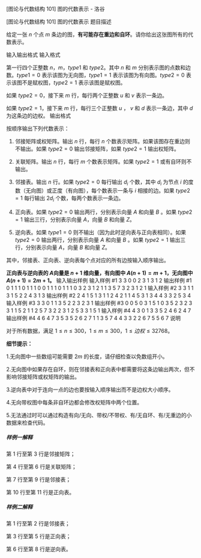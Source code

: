 



[图论与代数结构 101] 图的代数表示 - 洛谷














[图论与代数结构 101] 图的代数表示
题目描述




给定一张 $n$ 个点 $m$ 条边的图，**有可能存在重边和自环**。请你给出这张图所有的代数表示。





输入输出格式
输入格式



第一行四个正整数 $n$，$m$，$type1$ 和 $type2$。其中 $n$ 和 $m$ 分别表示图的点数和边数。$type1 = 0$ 表示该图为无向图，$type1 = 1$ 表示该图为有向图。$type2 = 0$ 表示该图不是赋权图，$type2 = 1$ 表示该图是赋权图。

如果 $type2 = 0$，接下来 $m$ 行，每行两个正整数 $u$ 和 $v$ 表示一条边。

如果 $type2 = 1$，接下来 $m$ 行，每行三个正整数 $u$ ， $v$ 和 $d$ 表示一条边，其中 $d$ 为这条边的边权。
输出格式



按顺序输出下列代数表示：

1. 邻接矩阵或权矩阵。输出 $n$ 行，每行 $n$ 个数表示矩阵。如果该图存在重边则不输出。如果 $type2 = 0$ 输出邻接矩阵，如果 $type2 = 1$ 输出权矩阵。

2. 关联矩阵。输出 $n$ 行，每行 $m$ 个数表示矩阵。如果 $type2 = 1$ 或有自环则不输出。

3. 邻接表。输出 $n$ 行。如果 $type2 = 0$ 每行输出 $d _ i$ 个数，其中 $d _ i$ 为节点 $i$ 的度数（无向图）或正度（有向图），每个数表示一条与 $i$ 相接的边。如果 $type2 = 1$ 每行输出 $2d _ i$ 个数，每两个数表示一条边。

4. 正向表。如果 $type2 = 0$ 输出两行，分别表示向量 $A$ 和向量 $B$ 。如果 $type2 = 1$ 输出三行，分别表示向量 $A$，向量 $B$ 和向量 $Z$。

5. 逆向表。如果 $type1 = 0$ 则不输出（因为此时逆向表与正向表相同）。如果 $type2 = 0$ 输出两行，分别表示向量 $A$ 和向量 $B$ 。如果 $type2 = 1$ 输出三行，分别表示向量 $A$，向量 $B$ 和向量 $Z$。

其中，邻接表、正向表、逆向表每个点对应的所有边按输入顺序输出。

**正向表与逆向表的 $A$向量是 $n + 1$ 维向量，有向图中 $A(n + 1) = m + 1$，无向图中 $A(n + 1) = 2m + 1$。**
输入输出样例
输入样例 #1
3 3 0 0
2 3
1 3
1 2
输出样例 #1
0 1 1
1 0 1
1 1 0
0 1 1
1 0 1
1 1 0
3 2
3 1
2 1
1 3 5 7
3 2 3 1 2 1
输入样例 #2
3 3 1 1
3 1 5
2 2 4
3 1 3
输出样例 #2
2 4
1 5 1 3
1 1 2 4
2 1 1
4 5 3
1 3 4 4
3 3 2
5 3 4
输入样例 #3
3 3 0 1
1 3 5
2 2 3
2 3 1
输出样例 #3
0 0 5
0 3 1
5 1 0
3 5
2 3 2 3 3 1
1 5 2 1
1 2 5 7
3 2 2 3 1 2
5 3 3 1 5 1
输入样例 #4
4 3 0 1
3 3 5
2 4 6
2 4 7
输出样例 #4
4 6 4 7
3 5 3 5
2 6 2 7
1 1 3 5 7
4 4 3 3 2 2
6 7 5 5 6 7
说明


对于所有数据，满足 $1 \le n \le 300$，$1 \le m \le 300$，$1 \le 边权 \le 32768$。

**细节提示：**

1.无向图中一些数组可能需要 $2 m$ 的长度，请仔细检查以免数组开小。

2.无向图中如果存在自环，则在邻接表和正向表中都需要将这条边输出两次，但不影响邻接矩阵或权矩阵的输出。

3.逆向表中对于连向一点的边也要按输入顺序输出而不是边权大小顺序。

4.无向带权图中每条非自环边都会修改权矩阵中两个位置。

5.无法通过时可以通过构造有向/无向、带权/不带权、有/无自环、有/无重边的小数据来检查代码。


##### 样例一解释

第 $1$ 行至第 $3$ 行是邻接矩阵；

第 $4$ 行至第 $6$ 行是关联矩阵；

第 $7$ 行至第 $9$ 行是邻接表；

第 $10$ 行至第 $11$ 行是正向表。

##### 样例二解释

第 $1$ 行至第 $2$ 行是邻接表；

第 $3$ 行至第 $5$ 行是正向表；

第 $6$ 行至第 $8$ 行是逆向表。






